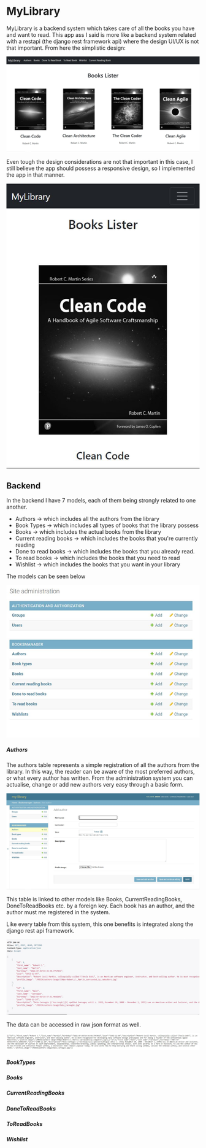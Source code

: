 # MyLibrary

MyLibrary is a backend system which takes care of all the books you have and want to read. This app ass I said is 
more like a backend system related with a restapi (the django rest framework api) where the design UI/UX is not that
important. From here the simplistic design: 


![Website main page](MyLibrary-documentation/frontend-image-one.JPG)

Even tough the design considerations are not that important in this case, I still believe
the app should possess a responsive design, so I implemented the app in that manner.

![Website main page](MyLibrary-documentation/responsive-frontend-design.jpg)

## Backend

In the backend I have 7 models, each of them being strongly related to one another.

* Authors -> which includes all the authors from the library
* Book Types -> which includes all types of books that the library possess
* Books -> which includes the actual books from the library
* Current reading books -> which includes the books that you're currently reading
* Done to read books -> which includes the books that you already read.
* To read books -> which includes the books that you need to read
* Wishlist -> which includes the books that you want in your library

The models can be seen below

![Website main page](MyLibrary-documentation/backend-models.jpg)

##### Authors

The authors table represents a simple registration of all the authors from the library. In this way, 
the reader can  be aware of the most preferred authors, or what every author has written. 
From the administration system you can actualise, change or add new authors very easy through 
a basic form.

![Website main page](MyLibrary-documentation/admin-sys-authors.jpg)

This table is linked to other models like Books, CurrentReadingBooks, DoneToReadBooks etc. by a foreign key.
Each book has an author, and the author must me registered in the system. 

Like every table from this system, this one benefits is integrated along the django rest api framework.

![Website main page](MyLibrary-documentation/restapi-authors.jpg)

The data can be accessed in raw json format as well.

![Website main page](MyLibrary-documentation/raw-restapi-authors.jpg)

##### BookTypes

##### Books

##### CurrentReadingBooks

##### DoneToReadBooks

##### ToReadBooks

##### Wishlist